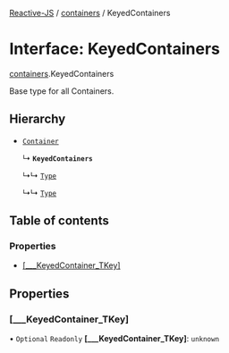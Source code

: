 [Reactive-JS](../README.md) / [containers](../modules/containers.md) / KeyedContainers

# Interface: KeyedContainers

[containers](../modules/containers.md).KeyedContainers

Base type for all Containers.

## Hierarchy

- [`Container`](containers.Container.md)

  ↳ **`KeyedContainers`**

  ↳↳ [`Type`](containers.ReadonlyArrayContainer.Type.md)

  ↳↳ [`Type`](containers.DictionaryContainer.Type.md)

## Table of contents

### Properties

- [[\_\_\_KeyedContainer\_TKey]](containers.KeyedContainers-1.md#[___keyedcontainer_tkey])

## Properties

### [\_\_\_KeyedContainer\_TKey]

• `Optional` `Readonly` **[\_\_\_KeyedContainer\_TKey]**: `unknown`
